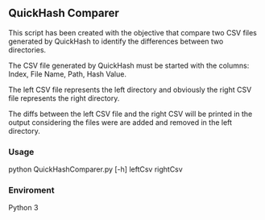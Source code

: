 ## QuickHash Comparer

This script has been created with the objective that compare two CSV files generated by QuickHash to identify the differences between two directories.

The CSV file generated by QuickHash must be started with the columns: Index, File Name, Path, Hash Value.

The left CSV file represents the left directory and obviously the right CSV file represents the right directory.

The diffs between the left CSV file and the right CSV will be printed in the output considering the files were are added and removed in the left directory.

### Usage

python QuickHashComparer.py [-h] leftCsv rightCsv

### Enviroment

Python 3